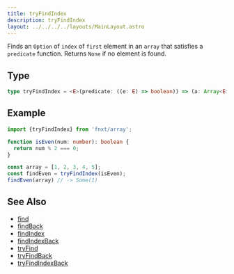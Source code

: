 ```yaml
---
title: tryFindIndex
description: tryFindIndex
layout: ../../../../layouts/MainLayout.astro
---
```


Finds an `Option` of `index` of `first` element in an `array` that satisfies a `predicate` function.
Returns `None` if no element is found.

## Type

```ts
type tryFindIndex = <E>(predicate: ((e: E) => boolean)) => (a: Array<E>) => Option<number>
```

## Example

```ts
import {tryFindIndex} from 'fnxt/array';

function isEven(num: number): boolean {
  return num % 2 === 0;
}

const array = [1, 2, 3, 4, 5];
const findEven = tryFindIndex(isEven);
findEven(array) // -> Some(1)
```

## See Also

- [find](./find)
- [findBack](./findBack)
- [findIndex](./findIndex)
- [findIndexBack](./findIndexBack)
- [tryFind](./tryFind)
- [tryFindBack](./tryFindBack)
- [tryFindIndexBack](./tryFindIndexBack)
